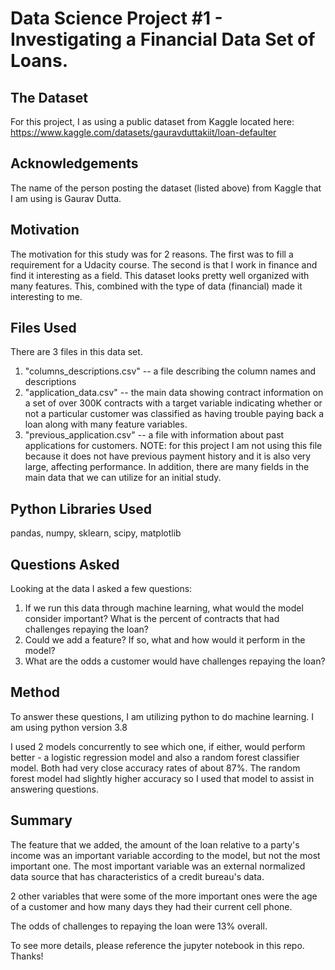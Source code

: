 # Data Science Project #1 - Investigating a Financial Data Set of Loans.

## The Dataset
For this project, I as using a public dataset from Kaggle located here: 
https://www.kaggle.com/datasets/gauravduttakiit/loan-defaulter

## Acknowledgements 
The name of the person posting the dataset (listed above) from Kaggle that I am using is Gaurav Dutta. 


## Motivation
The motivation for this study was for 2 reasons. The first was to fill a requirement for a Udacity course. The second is that I work in finance and find it interesting as a field. 
This dataset looks pretty well organized with many features. This, combined with the type of data (financial) made it interesting to me. 


## Files Used
There are 3 files in this data set.
1) "columns_descriptions.csv" -- a file describing the column names and descriptions
2) "application_data.csv" -- the main data showing contract information on a set of over 300K contracts with a target variable indicating whether or not a particular customer was classified as having trouble paying back a loan along with many feature variables.
3) "previous_application.csv" -- a file with information about past applications for customers. NOTE: for this project I am not using this file because it does not have previous payment history and it is also very large, affecting performance. In addition, there are many fields in the main data that we can utilize for an initial study. 


## Python Libraries Used
pandas, 
numpy,
sklearn, 
scipy,
matplotlib


## Questions Asked
Looking at the data I asked a few questions: 
1) If we run this data through machine learning, what would the model consider important? What is the percent of contracts that had challenges repaying the loan?
2) Could we add a feature? If so, what and how would it perform in the model?
3) What are the odds a customer would have challenges repaying the loan? 


## Method
To answer these questions, I am utilizing python to do machine learning. I am using python version 3.8

I used 2 models concurrently to see which one, if either, would perform better - a logistic regression model and also a random forest classifier model. Both had very close accuracy rates of about 87%. The random forest model had slightly higher accuracy so I used that model to assist in answering questions. 


## Summary

The feature that we added, the amount of the loan relative to a party's income was an important variable according to the model, but not the most important one. The most important variable was an external normalized data source that has characteristics of a credit bureau's data. 

2 other variables that were some of the more important ones were the age of a customer and how many days they had their current cell phone. 

The odds of challenges to repaying the loan were 13% overall. 

To see more details, please reference the jupyter notebook in this repo. Thanks! 

 



